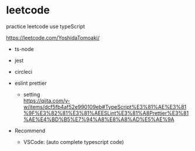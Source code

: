 # leetcode

practice leetcode use typeScript

https://leetcode.com/YoshidaTomoaki/

- ts-node
- jest
- circleci

- eslint prettier  
  - setting   
  https://qiita.com/y-w/items/dcf5fb4af52e990109eb#TypeScript%E3%81%AE%E3%81%9F%E3%82%81%E3%81%AEESLint%E3%81%A8Prettier%E3%81%AE%E4%BD%B5%E7%94%A8%E8%A8%AD%E5%AE%9A

- Recommend
  - VSCode: (auto complete typescript code)
